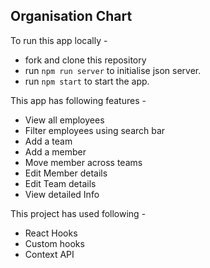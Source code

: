 ## Organisation Chart

To run this app locally -

- fork and clone this repository
- run `npm run server` to initialise json server.
- run `npm start` to start the app.

This app has following features -

- View all employees
- Filter employees using search bar
- Add a team
- Add a member
- Move member across teams
- Edit Member details
- Edit Team details
- View detailed Info

This project has used following -

- React Hooks
- Custom hooks
- Context API
